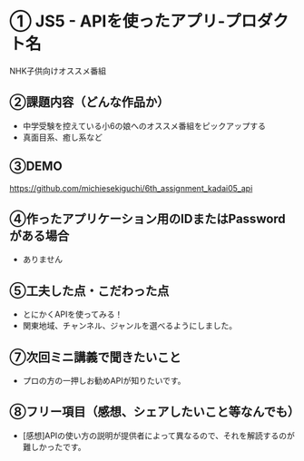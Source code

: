 # ①	JS5 - APIを使ったアプリ-プロダクト名

NHK子供向けオススメ番組

## ②課題内容（どんな作品か）

- 中学受験を控えている小6の娘へのオススメ番組をピックアップする
- 真面目系、癒し系など

## ③DEMO

https://github.com/michiesekiguchi/6th_assignment_kadai05_api

## ④作ったアプリケーション用のIDまたはPasswordがある場合

- ありません

## ⑤工夫した点・こだわった点

- とにかくAPIを使ってみる！
- 関東地域、チャンネル、ジャンルを選べるようにしました。

## ⑦次回ミニ講義で聞きたいこと

- プロの方の一押しお勧めAPIが知りたいです。

## ⑧フリー項目（感想、シェアしたいこと等なんでも）

- [感想]APIの使い方の説明が提供者によって異なるので、それを解読するのが難しかったです。
